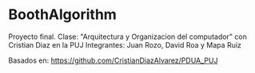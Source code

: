 # BoothAlgorithm
Proyecto final.
Clase: "Arquitectura y Organizacion del computador" con Cristian Diaz en la PUJ
Integrantes: Juan Rozo, David Roa y Mapa Ruiz


Basados en:
https://github.com/CristianDiazAlvarez/PDUA_PUJ

